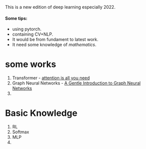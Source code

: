 This is a new edition of deep learning especially 2022.
#### Some tips:
* using pytorch.
* containing CV+NLP.
* It would be from fundament to latest work.
* It need some knowledge of *mathematics*.

# some works
1. Transformer - [attention is all you need](https://proceedings.neurips.cc/paper/2017/file/3f5ee243547dee91fbd053c1c4a845aa-Paper.pdf)
2. Graph Neural Networks - [A Gentle Introduction to Graph Neural Networks](https://distill.pub/2021/gnn-intro/)
3. 


# Basic Knowledge 
1. RL
2. Softmax
3. MLP
4. 